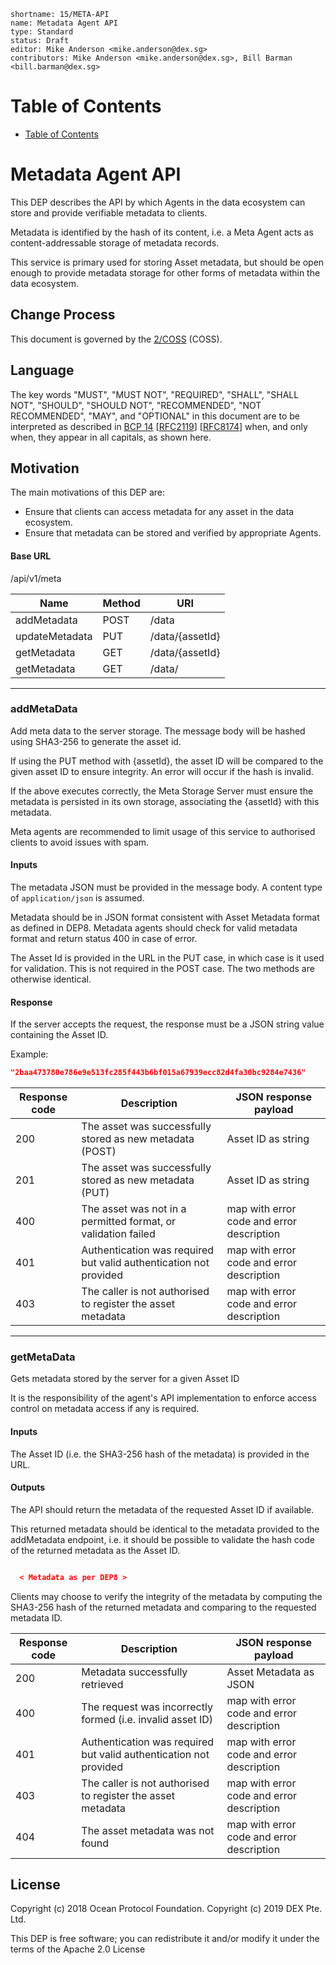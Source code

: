 ```
shortname: 15/META-API
name: Metadata Agent API
type: Standard
status: Draft
editor: Mike Anderson <mike.anderson@dex.sg>
contributors: Mike Anderson <mike.anderson@dex.sg>, Bill Barman <bill.barman@dex.sg>
```


Table of Contents
=================

   * [Table of Contents](#table-of-contents)


# Metadata Agent API

This DEP describes the API by which Agents in the data ecosystem can store and provide verifiable metadata to clients.

Metadata is identified by the hash of its content, i.e. a Meta Agent acts as content-addressable storage of metadata records.

This service is primary used for storing Asset metadata, but should be open enough to provide metadata storage for other forms of metadata within the data ecosystem.

## Change Process

This document is governed by the [2/COSS](../2/README.md) (COSS).

## Language

The key words "MUST", "MUST NOT", "REQUIRED", "SHALL", "SHALL NOT", "SHOULD", "SHOULD NOT", "RECOMMENDED", "NOT RECOMMENDED", "MAY", and "OPTIONAL" in this document are to be interpreted as described in [BCP 14](https://tools.ietf.org/html/bcp14) \[[RFC2119](https://tools.ietf.org/html/rfc2119)\] \[[RFC8174](https://tools.ietf.org/html/rfc8174)\] when, and only when, they appear in all capitals, as shown here.


## Motivation

The main motivations of this DEP are:

* Ensure that clients can access metadata for any asset in the data ecosystem.
* Ensure that metadata can be stored and verified by appropriate Agents.


#### Base URL

/api/v1/meta

| Name             | Method | URI                          |
|------------------|--------|------------------------------|
| addMetadata      | POST   | /data                        |
| updateMetadata      | PUT    | /data/{assetId}             |
| getMetadata      | GET    | /data/{assetId}             |
| getMetadata      | GET    | /data/                       |


-------------------------------------------------------------------------------
### addMetaData

Add meta data to the server storage. The message body will be hashed using SHA3-256 to
generate the asset id.

If using the PUT method with {assetId}, the asset ID will be compared to the given asset ID to ensure integrity. An error will occur if the hash is invalid.

If the above executes correctly, the Meta Storage Server must ensure the metadata is persisted in its own storage, associating the {assetId} with this metadata.

Meta agents are recommended to limit usage of this service to authorised clients to avoid issues with spam.



#### Inputs

The metadata JSON must be provided in the message body. A content type of `application/json` is assumed.

Metadata should be in JSON format consistent with Asset Metadata format as defined in DEP8. Metadata agents should
check for valid metadata format and return status 400 in case of error.

The Asset Id is provided in the URL in the PUT case, in which case is it used for validation. This is not required in the POST case. The two methods are otherwise identical.


#### Response

If the server accepts the request, the response must be a JSON string value containing the Asset ID.

Example:


```json
"2baa473780e786e9e513fc285f443b6bf015a67939ecc82d4fa30bc9284e7436"
```

| Response code | Description                                                                    | JSON response payload                     |
|---------------|--------------------------------------------------------------------------------|-------------------------------------------|
|           200 | The asset was successfully stored as new metadata (POST)                       | Asset ID as string                        |
|           201 | The asset was successfully stored as new metadata (PUT)                        | Asset ID as string                        |
|           400 | The asset was not in a permitted format, or validation failed                  | map with error code and error description |
|           401 | Authentication was required but valid authentication not provided              | map with error code and error description |
|           403 | The caller is not authorised to register the asset metadata                    | map with error code and error description |


-------------------------------------------------------------------------------
### getMetaData

Gets metadata stored by the server for a given Asset ID

It is the responsibility of the agent's API implementation to enforce access control on metadata access if any is required.


#### Inputs

The Asset ID (i.e. the SHA3-256 hash of the metadata) is provided in the URL.

#### Outputs

The API should return the metadata of the requested Asset ID if available.

This returned metadata should be identical to the metadata provided to the addMetadata endpoint, i.e. it should be possible to validate the hash code of the returned metadata as the Asset ID.

```json

  < Metadata as per DEP8 >

```

Clients may choose to verify the integrity of the metadata by computing the SHA3-256 hash of the returned metadata and comparing to
the requested metadata ID.


| Response code | Description                                                                    | JSON response payload                     |
|---------------|--------------------------------------------------------------------------------|-------------------------------------------|
|           200 | Metadata successfully retrieved                                                | Asset Metadata as JSON                    |
|           400 | The request was incorrectly formed (i.e. invalid asset ID)                     | map with error code and error description |
|           401 | Authentication was required but valid authentication not provided              | map with error code and error description |
|           403 | The caller is not authorised to register the asset metadata                    | map with error code and error description |
|           404 | The asset metadata was not found                                               | map with error code and error description |

## License

Copyright (c) 2018 Ocean Protocol Foundation.
Copyright (c) 2019 DEX Pte. Ltd.

This DEP is free software; you can redistribute it and/or modify it under the terms of the Apache 2.0 License
